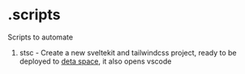 # .scripts
Scripts to automate 

1. stsc - Create a new sveltekit and tailwindcss project, ready to be deployed to [deta space](https://deta.space), it also opens vscode